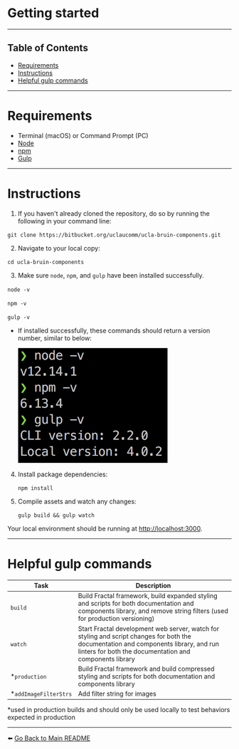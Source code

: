 # Getting started

---

## Table of Contents

* [Requirements](#markdown-header-requirements)
* [Instructions](#markdown-header-instructions)
* [Helpful gulp commands](#markdown-header-helpful-gulp-commands)

---

# Requirements

- Terminal (macOS) or Command Prompt (PC)
- [Node](https://nodejs.org/en/)
- [npm](https://www.npmjs.com/get-npm)
- [Gulp](https://gulpjs.com/docs/en/getting-started/quick-start)

---

# Instructions

1. If you haven't already cloned the repository, do so by running the following in your command line:

  ```
  git clone https://bitbucket.org/uclaucomm/ucla-bruin-components.git
  ```

2. Navigate to your local copy:

  ```
  cd ucla-bruin-components
  ```

3. Make sure `node`, `npm`, and `gulp` have been installed successfully.

  `node -v`

  `npm -v`

  `gulp -v`

  - If installed successfully, these commands should return a version number, similar to below:

    ![npm v6.13.4, node v12.14.1, gulp CLI v2.2.0, gulp v4.0.2](./../images/dependency-versions.png)

4. Install package dependencies:

    ```
    npm install
    ```

5. Compile assets and watch any changes:

    ```
    gulp build && gulp watch
    ```

Your local environment should be running at [http://localhost:3000](http://localhost:3000).

---
# Helpful gulp commands

| Task | Description |
|-|-|
| `build` | Build Fractal framework, build expanded styling and scripts for both documentation and components library, and remove string filters (used for production versioning) |
| `watch` | Start Fractal development web server, watch for styling and script changes for both the documentation and components library, and run linters for both the documentation and components library |
| *`production` | Build Fractal framework and build compressed styling and scripts for both documentation and components library |
| *`addImageFilterStrs` | Add filter string for images |

 *used in production builds and should only be used locally to test behaviors expected in production

 ---

:arrow_left: [Go Back to Main README](https://bitbucket.org/uclaucomm/ucla-bruin-components/src/campus/)

